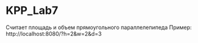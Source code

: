 # KPP_Lab7
Считает площадь и объем прямоугольного параллелепипеда
Пример: http://localhost:8080/?h=2&w=2&d=3
